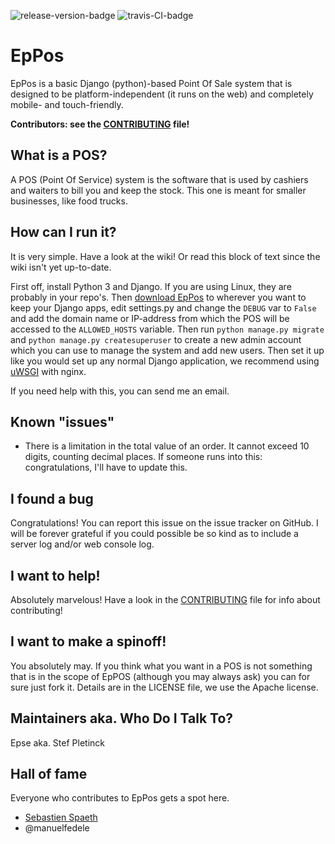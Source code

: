 ![release-version-badge](https://img.shields.io/github/tag/Epse/EpPos.svg) ![travis-CI-badge](https://img.shields.io/travis/Epse/EpPos.svg)
# EpPos
EpPos is a basic Django (python)-based Point Of Sale
system that is designed to be platform-independent (it runs on the web) and completely mobile- and
touch-friendly. 

**Contributors: see the [CONTRIBUTING](CONTRIBUTING.md) file!**

## What is a POS?
A POS (Point Of Service) system is the software that is used by cashiers and waiters to bill you and keep the stock.
This one is meant for smaller businesses, like food trucks.

## How can I run it?
It is very simple. Have a look at the wiki! Or read this block of text since the wiki isn't yet up-to-date.

First off, install Python 3 and Django. If you are using Linux, they are probably in your repo's.
Then [download EpPos](https://github.com/Epse/EpPos/releases) to wherever you want to keep your Django apps, edit settings.py
and change the `DEBUG` var to `False` and add the domain name or IP-address from which the POS will
be accessed to the `ALLOWED_HOSTS` variable. Then run `python manage.py migrate` and `python
manage.py createsuperuser` to create a new admin account which you can use to manage the system and
add new users.
Then set it up like you would set up any normal Django application, we recommend using
[uWSGI](http://uwsgi-docs.readthedocs.io/en/latest/tutorials/Django_and_nginx.html) with nginx.

If you need help with this, you can send me an email.

## Known "issues"
- There is a limitation in the total value of an order. It cannot exceed 10 digits, counting decimal places. If someone runs into this: congratulations, I'll have to update this.

## I found a bug
Congratulations! You can report this issue on the issue tracker on GitHub. I will be
forever grateful if you could possible be so kind as to include a server log and/or web console log.

## I want to help!
Absolutely marvelous! Have a look in the [CONTRIBUTING](CONTRIBUTING.md) file for info about contributing!

## I want to make a spinoff!
You absolutely may. If you think what you want in a POS is not something that is in the scope of
EpPOS (although you may always ask) you can for sure just fork it. Details are in the LICENSE file,
we use the Apache license.

## Maintainers aka. Who Do I Talk To?
Epse aka. Stef Pletinck

## Hall of fame
Everyone who contributes to EpPos gets a spot here.
* [Sebastien Spaeth](https://github.com/spaetz)
* @manuelfedele
